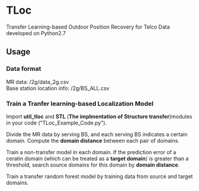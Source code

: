 # TLoc
Transfer Learning-based Outdoor Position Recovery for Telco Data developed on Python2.7 <br>

## Usage
### Data format
MR data: /2g/data_2g.csv <br>
Base station location info: /2g/BS_ALL.csv <br>

### Train a Tranfer learning-based Localization Model
Import **util_tloc** and **STL** (**The implmentation of Structure transfer**)modules in your code ("TLoc_Example_Code.py"). <br>

Divide the MR data by serving BS, and each serving BS indicates a certain domain. Compute the **domain distance** between each pair of domains.<br>

Train a non-transfer model in each domain. If the prediction error of a ceratin domain (which can be treated as a **target domain**) is greater than a threshold, search source domains for this domain by **domain distance**. <br>

Train a transfer random forest model by training data from source and target domains. <br>


